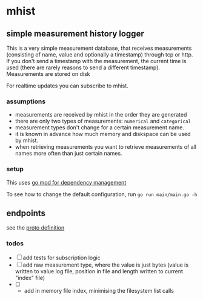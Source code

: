 # mhist

## simple measurement history logger

This is a very simple measurement database, that receives measurements (consisting of name, value and optionally a timestamp) through tcp or http. If you don't send a timestamp with the measurement, the current time is used (there are rarely reasons to send a different timestamp).
Measurements are stored on disk

For realtime updates you can subscribe to mhist.

### assumptions

- measurements are received by mhist in the order they are generated
- there are only two types of measurements: `numerical` and `categorical`
- measurement types don't change for a certain measurement name.
- it is known in advance how much memory and diskspace can be used by mhist.
- when retrieving measurements you want to retrieve measurements of all names more often than just certain names.

### setup

This uses [go mod for dependency management](https://github.com/golang/go/wiki/Modules)

To see how to change the default configuration, run `go run main/main.go -h`

## endpoints

see the [proto definition](proto/rpc.proto)

### todos

- [ ] add tests for subscription logic
- [ ] add raw measurement type, where the value is just bytes (value is written to value log file, position in file and length written to current "index" file)
- [ ] - add in memory file index, minimising the filesystem list calls

